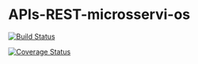 # APIs-REST-microsservi-os

[![Build Status](https://travis-ci.org/kennedimalheiros/APIs-REST-microsservi-os.svg?branch=main)](https://travis-ci.org/kennedimalheiros/APIs-REST-microsservi-os)

[![Coverage Status](https://coveralls.io/repos/github/kennedimalheiros/APIs-REST-microsservi-os/badge.svg?branch=master)](https://coveralls.io/github/kennedimalheiros/APIs-REST-microsservi-os?branch=master)

